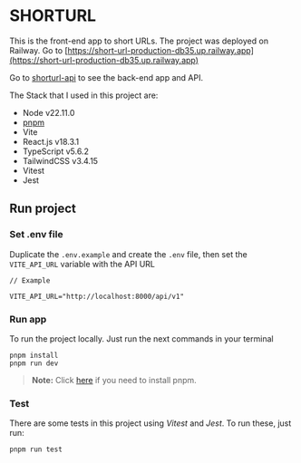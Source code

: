 # SHORTURL

This is the front-end app to short URLs. The project was deployed on Railway. Go to [https://short-url-production-db35.up.railway.app](https://short-url-production-db35.up.railway.app)

Go to [shorturl-api](https://github.com/AFBGdev/shorturl-api) to see the back-end app and API.


The Stack that I used in this project are:

- Node v22.11.0
- [pnpm](https://pnpm.io/installation)
- Vite
- React.js v18.3.1
- TypeScript v5.6.2
- TailwindCSS v3.4.15
- Vitest
- Jest

## Run project

### Set .env file

Duplicate the `.env.example` and create the `.env` file, then set the `VITE_API_URL` variable with the API URL

```
// Example

VITE_API_URL="http://localhost:8000/api/v1"
```

### Run app

To run the project locally. Just run the next commands in your terminal

```
pnpm install
pnpm run dev
```

> **Note:** Click [here](https://pnpm.io/installation) if you need to install pnpm.

### Test

There are some tests in this project using *Vitest* and *Jest*. To run these, just run:

```
pnpm run test
```